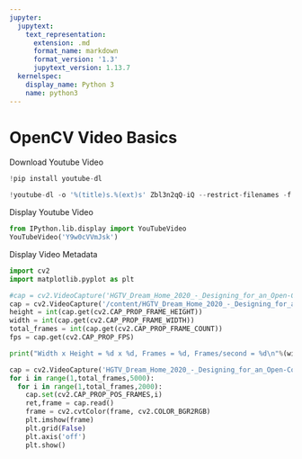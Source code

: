 ```yaml
---
jupyter:
  jupytext:
    text_representation:
      extension: .md
      format_name: markdown
      format_version: '1.3'
      jupytext_version: 1.13.7
  kernelspec:
    display_name: Python 3
    name: python3
---
```


# OpenCV Video Basics

<!-- #region id="nBEMIyr_zS6C" -->
Download Youtube Video
<!-- #endregion -->

```python colab={"base_uri": "https://localhost:8080/"} executionInfo={"elapsed": 8728, "status": "ok", "timestamp": 1608545751978, "user": {"displayName": "Sparsh Agarwal", "photoUrl": "", "userId": "13037694610922482904"}, "user_tz": -330} id="SSBLzR-ayJ3c" outputId="1bc27b62-70a6-4cb0-b63e-760048c96aec"
!pip install youtube-dl
```

```python colab={"base_uri": "https://localhost:8080/"} executionInfo={"elapsed": 4672, "status": "ok", "timestamp": 1608545757751, "user": {"displayName": "Sparsh Agarwal", "photoUrl": "", "userId": "13037694610922482904"}, "user_tz": -330} id="r4lCXS4yU4EG" outputId="0be9a18e-f7cf-4901-820a-92a0bd7a6f4b"
!youtube-dl -o '%(title)s.%(ext)s' Zbl3n2qQ-iQ --restrict-filenames -f mp4
```

<!-- #region id="9otIf5uXzW1A" -->
Display Youtube Video
<!-- #endregion -->

```python colab={"base_uri": "https://localhost:8080/", "height": 321} executionInfo={"elapsed": 4152, "status": "ok", "timestamp": 1608545776863, "user": {"displayName": "Sparsh Agarwal", "photoUrl": "", "userId": "13037694610922482904"}, "user_tz": -330} id="GDa38pobzDEm" outputId="06dbe2a3-b64e-4db4-8fb8-a08d51607e5a"
from IPython.lib.display import YouTubeVideo
YouTubeVideo('Y9w0cVVmJsk')
```

<!-- #region id="GvP_8oqQzaQS" -->
Display Video Metadata
<!-- #endregion -->

```python id="swUor1l28QbO"
import cv2
import matplotlib.pyplot as plt
```

```python colab={"base_uri": "https://localhost:8080/"} executionInfo={"elapsed": 2017, "status": "ok", "timestamp": 1608548160504, "user": {"displayName": "Sparsh Agarwal", "photoUrl": "", "userId": "13037694610922482904"}, "user_tz": -330} id="f-ER9fJ58F5W" outputId="4c23b65e-dda1-417f-c038-98096daf1670"
#cap = cv2.VideoCapture('HGTV_Dream_Home_2020_-_Designing_for_an_Open-Concept_Space.mp4')
cap = cv2.VideoCapture('/content/HGTV_Dream_Home_2020_-_Designing_for_an_Open-Concept_Space.mp4')
height = int(cap.get(cv2.CAP_PROP_FRAME_HEIGHT))
width = int(cap.get(cv2.CAP_PROP_FRAME_WIDTH))
total_frames = int(cap.get(cv2.CAP_PROP_FRAME_COUNT))
fps = cap.get(cv2.CAP_PROP_FPS)

print("Width x Height = %d x %d, Frames = %d, Frames/second = %d\n"%(width,height,total_frames,fps))
```

```python colab={"base_uri": "https://localhost:8080/", "height": 1000, "output_embedded_package_id": "1wha1c2h1396x14903BCCgFCwZM_nGDzT"} executionInfo={"elapsed": 12406, "status": "ok", "timestamp": 1608548207831, "user": {"displayName": "Sparsh Agarwal", "photoUrl": "", "userId": "13037694610922482904"}, "user_tz": -330} id="dEOjJzKF8OLD" outputId="d954a5d6-4c60-4416-dfc9-29caeefb1e2f"
cap = cv2.VideoCapture('HGTV_Dream_Home_2020_-_Designing_for_an_Open-Concept_Space.mp4')
for i in range(1,total_frames,5000):
  for i in range(1,total_frames,2000):
    cap.set(cv2.CAP_PROP_POS_FRAMES,i)
    ret,frame = cap.read()
    frame = cv2.cvtColor(frame, cv2.COLOR_BGR2RGB)
    plt.imshow(frame)
    plt.grid(False)
    plt.axis('off')
    plt.show()
```

```python id="WGHYVQGo8XpU"

```
